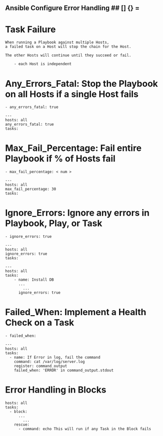 
##  Ansible Configure Error Handling  ##     [] {} =



# Task Failure

    When running a Playbook against multiple Hosts,
    a failed task on a Host will stop the chain for the Host.

    The other Hosts will continue until they succeed or fail.

        - each Host is independent 


# Any_Errors_Fatal: Stop the Playbook on all Hosts if a single Host fails

    - any_errors_fatal: true

    ---
    hosts: all
    any_errors_fatal: true
    tasks: 


# Max_Fail_Percentage: Fail entire Playbook if % of Hosts fail

    - max_fail_percentage: < num >

    ---
    hosts: all
    max_fail_percentage: 30
    tasks:


# Ignore_Errors: Ignore any errors in Playbook, Play, or Task

    - ignore_errors: true

    ---
    hosts: all
    ignore_errors: true
    tasks:
    
    ---
    hosts: all
    tasks:
        - name: Install DB
          ...
            ...
          ignore_errors: true 

    
# Failed_When: Implement a Health Check on a Task

    - failed_when: 

    ---
    hosts: all
    tasks:
      - name: If Error in log, fail the command
        command: cat /var/log/server.log
        register: command_output
        failed_when: 'ERROR' in command_output.stdout


# Error Handling in Blocks

    hosts: all
    tasks:
      - block:
          ...
            ...
        rescue:
          - command: echo This will run if any Task in the Block fails
    